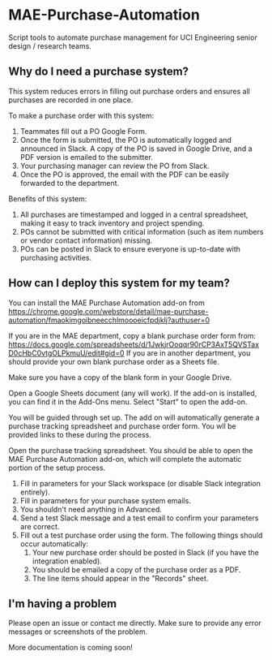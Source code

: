 # MAE-Purchase-Automation
Script tools to automate purchase management for UCI Engineering senior design / research teams.

## Why do I need a purchase system?
This system reduces errors in filling out purchase orders and ensures all purchases are recorded in one place.

To make a purchase order with this system:
1. Teammates fill out a PO Google Form.
2. Once the form is submitted, the PO is automatically logged and announced in Slack. A copy of the PO is saved in Google Drive, and a PDF version is emailed to the submitter.
3. Your purchasing manager can review the PO from Slack.
4. Once the PO is approved, the email with the PDF can be easily forwarded to the department.

Benefits of this system:
1. All purchases are timestamped and logged in a central spreadsheet, making it easy to track inventory and project spending.
2. POs cannot be submitted with critical information (such as item numbers or vendor contact information) missing.
3. POs can be posted in Slack to ensure everyone is up-to-date with purchasing activities.

## How can I deploy this system for my team?

You can install the MAE Purchase Automation add-on from https://chrome.google.com/webstore/detail/mae-purchase-automation/fmaokimgoibneecchlmoooeicfpdjklj?authuser=0

If you are in the MAE department, copy a blank purchase order form from:
https://docs.google.com/spreadsheets/d/1JwkjrOoqqr90rCP3AxT5QVSTaxD0cHbC0vtgOLPkmuU/edit#gid=0
If you are in another department, you should provide your own blank purchase order as a Sheets file.

Make sure you have a copy of the blank form in your Google Drive.

Open a Google Sheets document (any will work). If the add-on is installed, you can find it in the Add-Ons menu.
Select "Start" to open the add-on.

You will be guided through set up. The add on will automatically generate a purchase tracking spreadsheet and purchase order form. You wll be provided links to these during the process.

Open the purchase tracking spreadsheet. You should be able to open the MAE Purchase Automation add-on, which will complete the automatic portion of the setup process.

1. Fill in parameters for your Slack workspace (or disable Slack integration entirely).
2. Fill in parameters for your purchase system emails.
3. You shouldn't need anything in Advanced.
4. Send a test Slack message and a test email to confirm your parameters are correct.
5. Fill out a test purchase order using the form. The following things should occur automatically:
    1. Your new purchase order should be posted in Slack (if you have the integration enabled).
    2. You should be emailed a copy of the purchase order as a PDF.
    3. The line items should appear in the "Records" sheet.


## I'm having a problem ##
Please open an issue or contact me directly. Make sure to provide any error messages or screenshots of the problem.

More documentation is coming soon!
